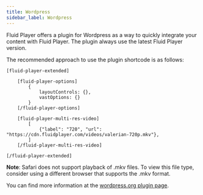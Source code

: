 ```yaml
---
title: Wordpress
sidebar_label: Wordpress
---
```


Fluid Player offers a plugin for Wordpress as a way to quickly integrate your content with Fluid Player.
The plugin always use the latest Fluid Player version.

The recommended approach to use the plugin shortcode is as follows:

```
[fluid-player-extended]

    [fluid-player-options]
        {
            layoutControls: {},
            vastOptions: {}
        }
    [/fluid-player-options]

    [fluid-player-multi-res-video]
        [
            {"label": "720", "url": "https://cdn.fluidplayer.com/videos/valerian-720p.mkv"},
        ]
    [/fluid-player-multi-res-video]

[/fluid-player-extended]
```

**Note**: Safari does not support playback of .mkv files. To view this file type, consider using a different browser that supports the .mkv format.

You can find more information at the [wordpress.org plugin page](https://wordpress.org/plugins/fluid-player/#installation).
